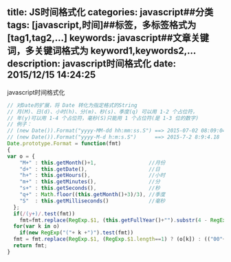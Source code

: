 title: JS时间格式化
categories: javascript##分类
tags: [javascript,时间]##标签，多标签格式为 [tag1,tag2,...]
keywords: javascript##文章关键词，多关键词格式为 keyword1,keywords2,...
description:  javascript时间格式化
date: 2015/12/15 14:24:25 
---
javascript时间格式化
``` javascript
// 对Date的扩展，将 Date 转化为指定格式的String 
// 月(M)、日(d)、小时(h)、分(m)、秒(s)、季度(q) 可以用 1-2 个占位符， 
// 年(y)可以用 1-4 个占位符，毫秒(S)只能用 1 个占位符(是 1-3 位的数字) 
// 例子： 
// (new Date()).Format("yyyy-MM-dd hh:mm:ss.S") ==> 2015-07-02 08:09:04.423 
// (new Date()).Format("yyyy-M-d h:m:s.S")      ==> 2015-7-2 8:9:4.18 
Date.prototype.Format = function(fmt) 
{ 
var o = { 
    "M+" : this.getMonth()+1,                 //月份 
    "d+" : this.getDate(),                    //日 
    "h+" : this.getHours(),                   //小时 
    "m+" : this.getMinutes(),                 //分 
    "s+" : this.getSeconds(),                 //秒 
    "q+" : Math.floor((this.getMonth()+3)/3), //季度 
    "S"  : this.getMilliseconds()             //毫秒 
  }; 
  if(/(y+)/.test(fmt)) 
    fmt=fmt.replace(RegExp.$1, (this.getFullYear()+"").substr(4 - RegExp.$1.length)); 
  for(var k in o) 
    if(new RegExp("("+ k +")").test(fmt)) 
  fmt = fmt.replace(RegExp.$1, (RegExp.$1.length==1) ? (o[k]) : (("00"+ o[k]).substr((""+ o[k]).length))); 
  return fmt; 
}
``` 